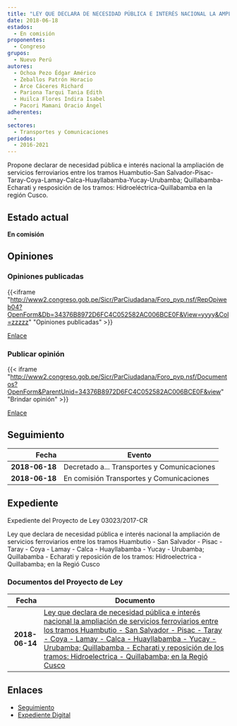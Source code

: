 ```yaml
---
title: "LEY QUE DECLARA DE NECESIDAD PÚBLICA E INTERÉS NACIONAL LA AMPLIACIÓN DE SERVICIOS FERROVIARIOS ENTRE LOS TRAMOS HUAMBUTIO-SAN SALVADOR-PISAC-TARAY-COYA-LAMAY-CALCA-HUAYLLABAMBA-YUCAY-URUBAMBA,QUILLABAMBA-ECHERATI Y REPOSICIÓN DE LOS TRAMOS.- HIDROELÉCTRICA-QUILLABAMBA, EN LA REGIÓN CUSCO"
date: 2018-06-18
estados: 
  - En comisión
proponentes: 
  - Congreso
grupos: 
  - Nuevo Perú
autores: 
  - Ochoa Pezo Édgar Américo
  - Zeballos Patrón Horacio
  - Arce Cáceres Richard
  - Pariona Tarqui Tania Edith
  - Huilca Flores Indira Isabel
  - Pacori Mamani Oracio Ángel
adherentes: 
  - 
sectores: 
  - Transportes y Comunicaciones
periodos: 
  - 2016-2021
---
```


Propone declarar de necesidad pública e interés nacional la ampliación de servicios ferroviarios entre los tramos Huambutio-San Salvador-Pisac-Taray-Coya-Lamay-Calca-Huayllabamba-Yucay-Urubamba; Quillabamba-Echarati y resposición de los tramos: Hidroeléctrica-Quillabamba en la región Cusco.


## Estado actual

**En comisión**

## Opiniones

### Opiniones publicadas

{{<iframe "http://www2.congreso.gob.pe/Sicr/ParCiudadana/Foro_pvp.nsf/RepOpiweb04?OpenForm&Db=34376B8972D6FC4C052582AC006BCE0F&View=yyyy&Col=zzzzz" "Opiniones publicadas" >}}

[Enlace](http://www2.congreso.gob.pe/Sicr/ParCiudadana/Foro_pvp.nsf/RepOpiweb04?OpenForm&Db=34376B8972D6FC4C052582AC006BCE0F&View=yyyy&Col=zzzzz)
### Publicar opinión

{{< iframe "http://www2.congreso.gob.pe/Sicr/ParCiudadana/Foro_pvp.nsf/Documentos?OpenForm&ParentUnid=34376B8972D6FC4C052582AC006BCE0F&view" "Brindar opinión" >}}

[Enlace](http://www2.congreso.gob.pe/Sicr/ParCiudadana/Foro_pvp.nsf/Documentos?OpenForm&ParentUnid=34376B8972D6FC4C052582AC006BCE0F&view)

## Seguimiento

| Fecha | Evento |
|------:|--------|
| **2018-06-18** | Decretado a... Transportes y Comunicaciones|
| **2018-06-18** | En comisión Transportes y Comunicaciones|


## Expediente

Expediente del Proyecto de Ley 03023/2017-CR

Ley que declara de necesidad pública e interés nacional la ampliación de servicios ferroviarios entre los tramos Huambutio - San Salvador - Pisac - Taray - Coya - Lamay - Calca - Huayllabamba - Yucay - Urubamba; Quillabamba - Echarati y reposición de los tramos: Hidroelectrica - Quillabamba; en la Regió Cusco


### Documentos del Proyecto de Ley

| Fecha | Documento |
|------:|--------|
| **2018-06-14** | [Ley que declara de necesidad pública e interés nacional la ampliación de servicios ferroviarios entre los tramos Huambutio - San Salvador - Pisac - Taray - Coya - Lamay - Calca - Huayllabamba - Yucay - Urubamba; Quillabamba - Echarati y reposición de los tramos: Hidroelectrica - Quillabamba; en la Regió Cusco](http://www.leyes.congreso.gob.pe/Documentos/2016_2021/Proyectos_de_Ley_y_de_Resoluciones_Legislativas/PL0302320180614.pdf) |

## Enlaces 

- [Seguimiento](http://www2.congreso.gob.pe/Sicr/TraDocEstProc/CLProLey2016.nsf/f7fff46988ca05b1052578e100829cc7/4ad1b83845d9ea6a052582ac007780a5?OpenDocument)
- [Expediente Digital](http://www2.congreso.gob.pe/Sicr/TraDocEstProc/CLProLey2016.nsf/f7fff46988ca05b1052578e100829cc7/4ad1b83845d9ea6a052582ac007780a5?OpenDocument&Click=05257FB7005EB655.eb71d0cf91d8294e05256cdf006b5706/$Body/0.1C6C)
